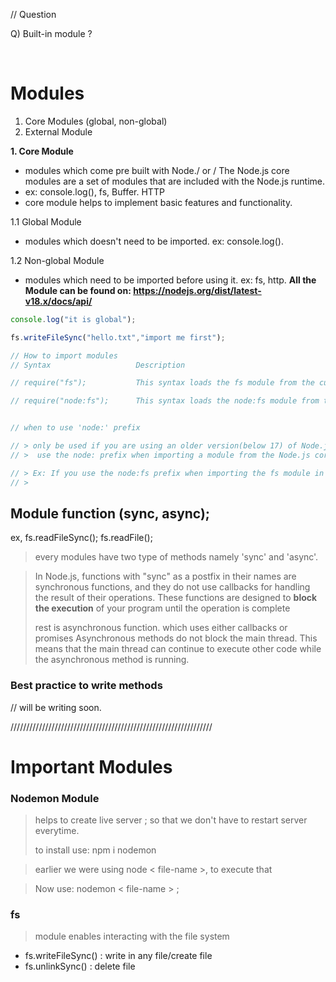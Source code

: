 // Question

Q) Built-in module ?

<br/>

# Modules

1. Core Modules (global, non-global)
2. External Module

**1. Core Module**
- modules which come pre built with Node./ or / The Node.js core modules are a set of modules that are included with the Node.js runtime.
- ex: console.log(), fs, Buffer. HTTP
- core module helps to implement basic features and functionality.

1.1 Global Module
- modules which doesn't need to be imported. ex: console.log().

1.2 Non-global Module
- modules which need to be imported before using it. ex: fs, http. 
**All the Module can be found on: https://nodejs.org/dist/latest-v18.x/docs/api/**

```javascript
console.log("it is global");

fs.writeFileSync("hello.txt","import me first");
```


```javascript
// How to import modules
// Syntax	                Description

// require("fs");	        This syntax loads the fs module from the current file system. This is the preferred syntax for Node.js 17 or later.

// require("node:fs");	    This syntax loads the node:fs module from the Node.js core modules. This syntax should only be used if you are using an older version of Node.js.


// when to use 'node:' prefix

// > only be used if you are using an older version(below 17) of Node.js that does not have features like fs.promises interface, etc. 
// >  use the node: prefix when importing a module from the Node.js core modules.

// > Ex: If you use the node:fs prefix when importing the fs module in an older version of Node.js, you will be able to use the fs.promises interface. The fs.promises interface is a newer interface that uses promises instead of callbacks.
// > 

```

## Module function (sync, async);
ex, fs.readFileSync(); fs.readFile();

> every modules have two type of methods namely 'sync' and 'async'.
>

> In Node.js, functions with "sync" as a postfix in their names are synchronous functions, and they do not use callbacks for handling the result of their operations. These functions are designed to **block the execution** of your program until the operation is complete
>
> rest is asynchronous function. which uses either callbacks or promises
> Asynchronous methods do not block the main thread. This means that the main thread can continue to execute other code while the asynchronous method is running.

### Best practice to write methods
// will be writing soon.


////////////////////////////////////////////////////////////////

# Important Modules

### Nodemon Module
> helps to create live server ; so that we don't have to restart server everytime.
>
> to install use: npm i nodemon 

> earlier we were using node < file-name >, to execute that   

> Now use: nodemon < file-name > ; 
 
 ### fs
 > module enables interacting with the file system

- fs.writeFileSync() : write in any file/create file
- fs.unlinkSync() : delete file